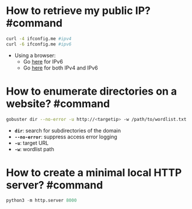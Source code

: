 # How to retrieve my public IP? #command
```bash
curl -4 ifconfig.me #ipv4
curl -6 ifconfig.me #ipv6
```
- Using a browser:
    - Go [here](https://ifconfig.me/) for IPv6
    - Go [here](https://whatismyipaddress.com/) for both IPv4 and IPv6

# How to enumerate directories on a website? #command
```bash
gobuster dir --no-error -u http://<targetip> -w /path/to/wordlist.txt
```

- **`dir`**: search for subdirectories of the domain
- **`--no-error`**: suppress access error logging
- **`-u`**: target URL
- **`-w`**: wordlist path

# How to create a minimal local HTTP server? #command
```python
python3 -m http.server 8000
```
